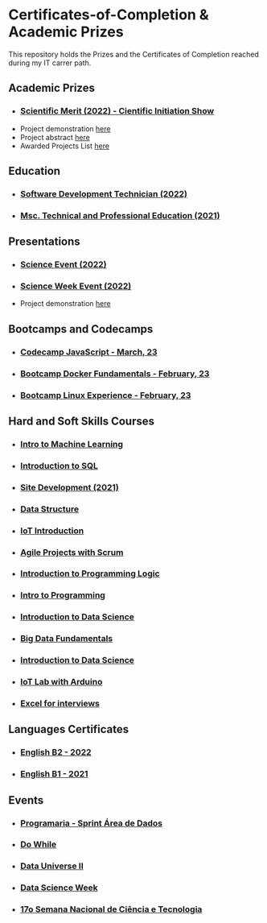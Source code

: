 # Certificates-of-Completion & Academic Prizes
This repository holds the Prizes and the Certificates of Completion reached during my IT carrer path.

## Academic Prizes

* ### [Scientific Merit (2022) - Cientific Initiation Show](https://github.com/RaquelMichelon/Certificates-of-Completion/blob/main/IOT_Project_Scientific_Merit.pdf)

- Project demonstration [here](https://youtu.be/I2q68EnDBmQ)
- Project abstract [here](https://www.ifsc.edu.br/documents/832555/14311455/T24.pdf/e9b0c5d2-ea6c-4d24-bde4-2ae6fa32fe94)
- Awarded Projects List [here](https://www.ifsc.edu.br/documents/832555/14311455/Trabalhos+premiados_retificado.pdf/6e1ef2a3-e487-47a3-94cb-3e2e709d3feb)

## Education

* ### [Software Development Technician (2022)](https://github.com/RaquelMichelon/Certificates-of-Completion/blob/main/Florianopolis_Tecnico_em_Desenvolvimento_de_Sistemas_Raquel_Darelli_Michelon_assinado_zizimo_assinado.pdf)

* ### [Msc. Technical and Professional Education (2021)](https://github.com/RaquelMichelon/Certificates-of-Completion/blob/main/Raquel%20Darelli%20Michelon_assinado.pdf)

## Presentations

* ### [Science Event (2022)](https://github.com/RaquelMichelon/Certificates-of-Completion/blob/main/201_assinado.pdf)

* ### [Science Week Event (2022)](https://github.com/RaquelMichelon/Certificates-of-Completion/blob/main/CERTIFICADO_PROEX_88621.pdf)

- Project demonstration [here](https://www.youtube.com/watch?v=4r56gmYKKi0)

## Bootcamps and Codecamps

* ### [Codecamp JavaScript - March, 23](https://www.dio.me/certificate/5E79FF1E/share)
* ### [Bootcamp Docker Fundamentals - February, 23](https://www.dio.me/certificate/1CCEF1F8/share)
* ### [Bootcamp Linux Experience - February, 23](https://www.dio.me/certificate/3DA0A86C/share)

## Hard and Soft Skills Courses

* ### [Intro to Machine Learning](https://github.com/RaquelMichelon/Certificates-of-Completion/blob/main/Raquel%20Darelli%20Michelon%20-%20Intro%20to%20Machine%20Learning.png)
* ### [Introduction to SQL](https://github.com/RaquelMichelon/Certificates-of-Completion/blob/main/Intro_SQL_datacamp.pdf)
* ### [Site Development (2021)](https://github.com/RaquelMichelon/Certificates-of-Completion/blob/main/Avancado%20Sao%20Lourenco%20do%20Oeste_Desenvolvimento%20de%20Sites_Raquel%20Darelli%20Michelon_assinado_assinado.pdf)
* ### [Data Structure](CertificadoDioEstruturaDeDados.pdf)
* ### [IoT Introduction](CertificadoIoT.pdf)
* ### [Agile Projects with Scrum](DIOProjetosAgeisComScrum.pdf)
* ### [Introduction to Programming Logic](raquel_darelli.pdf)
* ### [Intro to Programming](discover-conectar-certificate.pdf)
* ### [Introduction to Data Science](certificate-introducao-a-ciencia-de-dados-20-57e4c96f47d7dd071b8b456b.pdf)
* ### [Big Data Fundamentals](certificate-big-data-fundamentos-20-5727789d47d7ddbd598b4581.pdf)
* ### [Introduction to Data Science](certificado_DSfinalcialMarket5horas.pdf)
* ### [IoT Lab with Arduino](certificadoLabArduino.pdf)
* ### [Excel for interviews](https://github.com/RaquelMichelon/Certificates-of-Completion/blob/main/CERTIFICADO_EXCEL_PARA_PROC_SELETIVOS_3H.pdf)


## Languages Certificates

* ### [English B2 - 2022](https://github.com/RaquelMichelon/Certificates-of-Completion/blob/main/Certificate%20II%20-%20Raquel.pdf)
* ### [English B1 - 2021](https://github.com/RaquelMichelon/Certificates-of-Completion/blob/main/Certificate%20I%20-%20Raquel.pdf)


## Events

* ### [Programaria - Sprint Área de Dados](https://github.com/RaquelMichelon/Certificates-of-Completion/blob/main/Raquel%20Michelon%20Certificado%20PrograMaria%20Sprint%20%C3%81rea%20de%20Dados.pdf)
* ### [Do While](Certificates-of-Completion/blob/main/certificado-dowhile.pdf)
* ### [Data Universe II](certificado_dataUniverseraquelmichelonmestrado_.pdf)
* ### [Data Science Week](certificado_data_science.pdf)
* ### [17o Semana Nacional de Ciência e Tecnologia](https://github.com/RaquelMichelon/Certificates-of-Completion/blob/main/Certificados%20Abertura%20SNCT%20Raquel%20Darelli%20Michelon.pdf)
